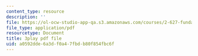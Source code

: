 ```yaml
---
content_type: resource
description: ''
file: https://ol-ocw-studio-app-qa.s3.amazonaws.com/courses/2-627-fundamentals-of-photovoltaics-fall-2013/a0592dde6a3df0a47fbdb80f854fbc6f_uLbqhIp3ahc.pdf
file_type: application/pdf
resourcetype: Document
title: 3play pdf file
uid: a0592dde-6a3d-f0a4-7fbd-b80f854fbc6f
---
```

